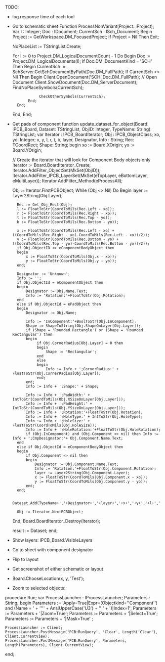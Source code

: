 TODO:
- log response time of each tool
- Go to schematic sheet
Function ProcessNonVariant(Project: IProject);
Var
    I           : Integer;
    Doc         : IDocument;
    CurrentSch  : ISch_Document;
Begin
    Project := GetWorkspace.DM_FocusedProject;
    If Project = Nil Then Exit;

    NoPlaceList := TStringList.Create;

    For I := 0 to Project.DM_LogicalDocumentCount - 1 Do
    Begin
        Doc := Project.DM_LogicalDocuments(I);
        If Doc.DM_DocumentKind = 'SCH' Then
        Begin
             CurrentSch := SchServer.GetSchDocumentByPath(Doc.DM_FullPath);
             If CurrentSch <> Nil Then
             Begin
                  Client.OpenDocument('SCH',Doc.DM_FullPath); // Open Document
                  Client.ShowDocument(Doc.DM_ServerDocument);
                  FindNoPlaceSymbols(CurrentSch);

                  CheckOtherSymbols(CurrentSch);
             End;
        End;
    End;
End;

- Get pads of component
function update_dataset_for_object(Board: IPCB_Board, Dataset: TStringList, ObjID: Integer, TypeName: String): TStringList;
var
    Iterator       : IPCB_BoardIterator;
    Obj            : IPCB_ObjectClass;
    xo, yo: Integer;
    x, y, l, r, t, b, layer, Designator, Info : String;
    Rec: TCoordRect;
    Shape: String;
begin
    xo := Board.XOrigin;
    yo := Board.YOrigin;

    // Create the iterator that will look for Component Body objects only
    Iterator := Board.BoardIterator_Create;
    Iterator.AddFilter_ObjectSet(MkSet(ObjID));
    Iterator.AddFilter_IPCB_LayerSet(MkSet(eTopLayer, eBottomLayer, eMultiLayer));
    Iterator.AddFilter_Method(eProcessAll);

    Obj := Iterator.FirstPCBObject;
    While (Obj <> Nil) Do
    Begin
        layer := Layer2String(Obj.Layer);

        Rec := Get_Obj_Rect(Obj);
        l := FloatToStr(CoordToMils(Rec.Left - xo));
        r := FloatToStr(CoordToMils(Rec.Right - xo));
        t := FloatToStr(CoordToMils(Rec.Top - yo));
        b := FloatToStr(CoordToMils(Rec.Bottom - yo));

        x := FloatToStr(CoordToMils(Rec.Left - xo) + ((CoordToMils(Rec.Right - xo)-CoordToMils(Rec.Left - xo))/2));
        y := FloatToStr(CoordToMils(Rec.Bottom - yo) + ((CoordToMils(Rec.Top - yo)-CoordToMils(Rec.Bottom - yo))/2));
        if Obj.ObjectID <> eComponentBodyObject then
        begin
            x := FloatToStr(CoordToMils(Obj.x - xo));
            y := FloatToStr(CoordToMils(Obj.y - yo));
        end;

        Designator := 'Unknown';
        Info := '';
        if Obj.ObjectId = eComponentObject then
        begin
            Designator := Obj.Name.Text;
            Info := 'Rotation:'+FloatToStr(Obj.Rotation);
        end
        else if Obj.ObjectId = ePadObject then
        begin
            Designator := Obj.Name;

            Info := 'InComponent:'+BoolToStr(Obj.InComponent);
            Shape := ShapeToString(Obj.ShapeOnLayer[Obj.Layer]);
            if (Shape = 'Rounded Rectangle') or (Shape = 'Rounded Rectangular') then
            begin
                 if Obj.CornerRadius[Obj.Layer] = 0 then
                 begin
                     Shape := 'Rectangular';
                 end
                 else
                 begin
                     Info := Info + ';CornerRadius:' + FloatToStr(Obj.CornerRadius[Obj.Layer]);
                 end;
            end;
            Info := Info + ';Shape:' + Shape;

            Info := Info + ';PadWidth:' + IntToStr(CoordToMils(Obj.XSizeOnLayer[Obj.Layer]));
            Info := Info + ';PadHeight:' + IntToStr(CoordToMils(Obj.YSizeOnLayer[Obj.Layer]));
            Info := Info + ';Rotation:'+FloatToStr(Obj.Rotation);
            Info := Info + ';HoleType:' + IntToStr(Obj.HoleType);
            Info := Info + ';HoleSize:' + FloatToStr(CoordToMils(Obj.HoleSize));
            Info := Info + ';HoleRotation:'+FloatToStr(Obj.HoleRotation);
            if (Obj.InComponent) and (Obj.Component <> nil) then Info := Info + ';CmpDesignator:'+ Obj.Component.Name.Text;
        end
        else if Obj.ObjectId = eComponentBodyObject then
        begin
            if Obj.Component <> nil then
            begin
                Designator := Obj.Component.Name.Text;
                Info := 'Rotation:'+FloatToStr(Obj.Component.Rotation);
                layer := Layer2String(Obj.Component.Layer);
                x := FloatToStr(CoordToMils(Obj.Component.x - xo));
                y := FloatToStr(CoordToMils(Obj.Component.y - yo));
            end;
        end;

        Dataset.Add(TypeName+','+Designator+','+layer+','+x+','+y+','+l+','+r+','+t+','+b+','+Info);

        Obj := Iterator.NextPCBObject;
    End;
    Board.BoardIterator_Destroy(Iterator);

    result := Dataset;
end;

- Show layers: IPCB_Board.VisibleLayers
- Go to sheet with component designator
- Flip to layout
- Get screenshot of either schematic or layout
- Board.ChooseLocation(x, y, 'Test');
- Zoom to selected objects:


 procedure Run;
var
    ProcessLauncher : IProcessLauncher;
    Parameters : String;
begin
    Parameters := 'Apply=True|Expr=(Objectkind=''Component'') and (Name = ' + '''' + AnsiUpperCase('U3') + '''' + ')|Index=1';
    Parameters := Parameters + '|Zoom=True';
    Parameters := Parameters + '|Select=True';
    Parameters := Parameters + '|Mask=True' ;

    ProcessLauncher := Client;
    ProcessLauncher.PostMessage('PCB:RunQuery', 'Clear', Length('Clear'), Client.CurrentView);
    ProcessLauncher.PostMessage('PCB:RunQuery', Parameters, Length(Parameters), Client.CurrentView);
end;